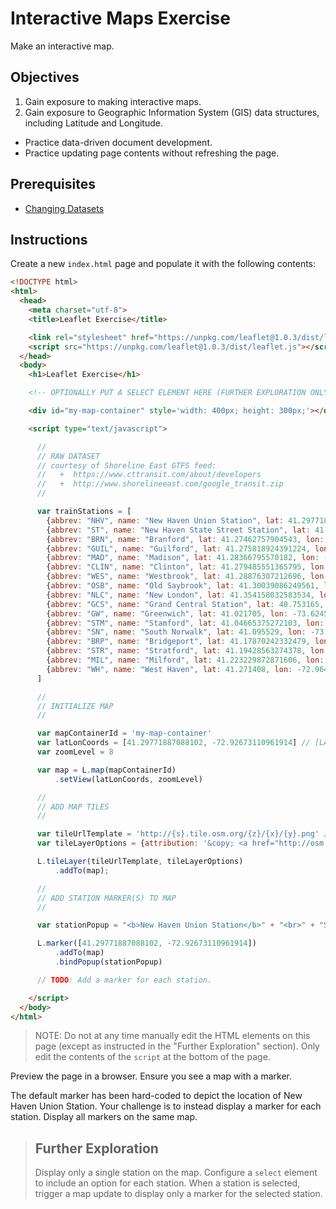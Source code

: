 # Interactive Maps Exercise

Make an interactive map.

## Objectives

  1. Gain exposure to making interactive maps.
  1. Gain exposure to Geographic Information System (GIS) data structures, including Latitude and Longitude.
  * Practice data-driven document development.
  * Practice updating page contents without refreshing the page.

## Prerequisites

  + [Changing Datasets](/exercises/data-driven-documents/changing-datasets.md)

## Instructions

Create a new `index.html` page and populate it with the following contents:

```` html
<!DOCTYPE html>
<html>
  <head>
    <meta charset="utf-8">
    <title>Leaflet Exercise</title>

    <link rel="stylesheet" href="https://unpkg.com/leaflet@1.0.3/dist/leaflet.css" />
    <script src="https://unpkg.com/leaflet@1.0.3/dist/leaflet.js"></script>
  </head>
  <body>
    <h1>Leaflet Exercise</h1>

    <!-- OPTIONALLY PUT A SELECT ELEMENT HERE (FURTHER EXPLORATION ONLY) -->

    <div id="my-map-container" style='width: 400px; height: 300px;'></div>

    <script type="text/javascript">

      //
      // RAW DATASET
      // courtesy of Shoreline East GTFS feed:
      //   +  https://www.cttransit.com/about/developers
      //   +  http://www.shorelineeast.com/google_transit.zip
      //

      var trainStations = [
        {abbrev: "NHV", name: "New Haven Union Station", lat: 41.29771887088102, lon: -72.92673110961914, url: "http://www.shorelineeast.com/service_info/stations/nh_u.php"},
        {abbrev: "ST", name: "New Haven State Street Station", lat: 41.3049849812806, lon: -72.92176365852356, url: "http://www.shorelineeast.com/service_info/stations/nh_s.php"},
        {abbrev: "BRN", name: "Branford", lat: 41.27462757904543, lon: -72.81724601984024, url: "http://www.shorelineeast.com/service_info/stations/branford.php"},
        {abbrev: "GUIL", name: "Guilford", lat: 41.275818924391224, lon: -72.6736432313919, url: "http://www.shorelineeast.com/service_info/stations/guilford.php"},
        {abbrev: "MAD", name: "Madison", lat: 41.28366795570182, lon: -72.59953916072845, url: "http://www.shorelineeast.com/service_info/stations/madison.php"},
        {abbrev: "CLIN", name: "Clinton", lat: 41.279485551365795, lon: -72.52829968929291, url: "http://www.shorelineeast.com/service_info/stations/clinton.php"},
        {abbrev: "WES", name: "Westbrook", lat: 41.28876307212696, lon: -72.44840204715729, url: "http://www.shorelineeast.com/service_info/stations/westbrook.php"},
        {abbrev: "OSB", name: "Old Saybrook", lat: 41.30039086249561, lon: -72.37682461738586, url: "http://www.shorelineeast.com/service_info/stations/old_saybrook.php"},
        {abbrev: "NLC", name: "New London", lat: 41.354158032583534, lon: -72.0930764079094, url: "http://www.shorelineeast.com/service_info/stations/new_london.php"},
        {abbrev: "GCS", name: "Grand Central Station", lat: 40.753165, lon: -73.977379, url: "http://as0.mta.info/mnr/stations/station_detail.cfm"},
        {abbrev: "GW", name: "Greenwich", lat: 41.021705, lon: -73.624597, url: "http://as0.mta.info/mnr/stations/station_detail.cfm"},
        {abbrev: "STM", name: "Stamford", lat: 41.04665375272103, lon: -73.54284524917603, url: "http://as0.mta.info/mnr/stations/station_detail.cfm?key=226"},
        {abbrev: "SN", name: "South Norwalk", lat: 41.095529, lon: -73.421803, url: "http://as0.mta.info/mnr/stations/station_detail.cfm"},
        {abbrev: "BRP", name: "Bridgeport", lat: 41.17870242332479, lon: -73.18707704544067, url: "http://as0.mta.info/mnr/stations/station_detail.cfm?key=246"},
        {abbrev: "STR", name: "Stratford", lat: 41.19428563274378, lon: -73.13156604766846, url: "http://as0.mta.info/mnr/stations/station_detail.cfm?key=248"},
        {abbrev: "MIL", name: "Milford", lat: 41.223229872871606, lon: -73.05766582489014, url: "http://as0.mta.info/mnr/stations/station_detail.cfm?key=250"},
        {abbrev: "WH", name: "West Haven", lat: 41.271408, lon: -72.964722, url: "http://as0.mta.info/mnr/stations/station_detail.cfm?key=251"}
      ]

      //
      // INITIALIZE MAP
      //

      var mapContainerId = 'my-map-container'
      var latLonCoords = [41.29771887088102, -72.92673110961914] // [LAT, LON]
      var zoomLevel = 8

      var map = L.map(mapContainerId)
          .setView(latLonCoords, zoomLevel)

      //
      // ADD MAP TILES
      //

      var tileUrlTemplate = 'http://{s}.tile.osm.org/{z}/{x}/{y}.png' // just use this. don't worry about what it means
      var tileLayerOptions = {attribution: '&copy; <a href="http://osm.org/copyright">OpenStreetMap</a> contributors'} // just keep this

      L.tileLayer(tileUrlTemplate, tileLayerOptions)
          .addTo(map);

      //
      // ADD STATION MARKER(S) TO MAP
      //

      var stationPopup = "<b>New Haven Union Station</b>" + "<br>" + "Some content or context here. Maybe a clickable URL! Go crazy."

      L.marker([41.29771887088102, -72.92673110961914])
          .addTo(map)
          .bindPopup(stationPopup)

      // TODO: Add a marker for each station.

    </script>
  </body>
</html>
````

> NOTE: Do not at any time manually edit the HTML elements on this page (except as instructed in the "Further Exploration" section). Only edit the contents of the `script` at the bottom of the page.

Preview the page in a browser. Ensure you see a map with a marker.

The default marker has been hard-coded to depict the location of New Haven Union Station. Your challenge is to instead display a marker for each station. Display all markers on the same map.

> ## Further Exploration
>
> Display only a single station on the map. Configure a `select` element to include an option for each station. When a station is selected, trigger a map update to display only a marker for the selected station.
